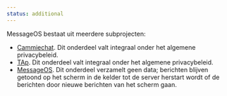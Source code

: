 ```yaml
---
status: additional
---
```


MessageOS bestaat uit meerdere subprojecten:

- [Cammiechat](https://git.zeus.gent/kelder/cammiechat/tree/master). Dit onderdeel valt integraal onder het algemene privacybeleid.
- [TAp](https://git.zeus.gent/ZeusWPI/TAp). Dit onderdeel valt integraal onder het algemene privacybeleid.
- [MessageOS](https://git.zeus.gent/ZeusWPI/ass_messages). Dit onderdeel verzamelt geen data; berichten blijven getoond op het scherm in de kelder tot de server herstart wordt of de berichten door nieuwe berichten van het scherm gaan.